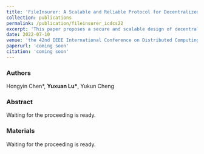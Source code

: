 ```yaml
---
title: 'FileInsurer: A Scalable and Reliable Protocol for Decentralized File Storage in Blockchain'
collection: publications
permalink: /publication/fileinsurer_icdcs22
excerpt: 'This paper proposes a secure and scalable design of decentralized storage network, named FileInsurer.'
date: 2022-07-10
venue: 'the 42nd IEEE International Conference on Distributed Computing Systems (ICDCS)'
paperurl: 'coming soon'
citation: 'coming soon' 
---
```

### Authors

Hongyin Chen\*, **Yuxuan Lu\***, Yukun Cheng

### Abstract

Waiting for the proceeding is ready.

### Materials

Waiting for the proceeding is ready.
